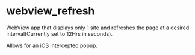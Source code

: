 # webview_refresh

WebView app that displays only 1 site and refreshes the page at a desired interval(Currently set to 12Hrs in seconds).  

Allows for an iOS intercepted popup.
